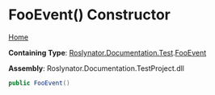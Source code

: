 # FooEvent\(\) Constructor

[Home](../../../../../README.md#_top)

**Containing Type**: [Roslynator.Documentation.Test](../../README.md#_top)\.[FooEvent](../README.md#_top)

**Assembly**: Roslynator\.Documentation\.TestProject\.dll

```csharp
public FooEvent()
```

